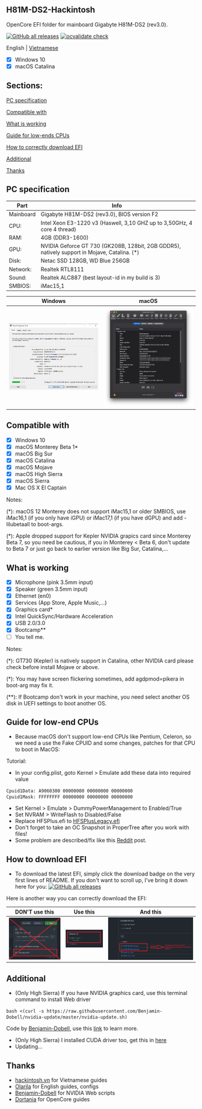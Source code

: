 ## H81M-DS2-Hackintosh

OpenCore EFI folder for mainboard Gigabyte H81M-DS2 (rev3.0).


[![GitHub all releases](https://img.shields.io/github/downloads/dtcu0ng/H81M-DS2-Hackintosh/total)](https://github.com/dtcu0ng/H81M-DS2-Hackintosh/releases) [![ocvalidate check](https://github.com/dtcu0ng/H81M-DS2-Hackintosh/workflows/CI/badge.svg)](https://github.com/dtcu0ng/H81M-DS2-Hackintosh/actions)

English | [Vietnamese](README_vi.md)

- [x] Windows 10
- [x] macOS Catalina

## Sections:
[PC specification](#pc-specification)

[Compatible with](#compatible-with)

[What is working](#what-is-working)

[Guide for low-ends CPUs](#guide-for-low-end-cpus)

[How to correctly download EFI](#how-to-download-efi)

[Additional](#additional)

[Thanks](#thanks)

## PC specification

| Part  | Info |
| ------------- | ------------- |
| Mainboard | Gigabyte H81M-DS2 (rev3.0), BIOS version F2  |
| CPU:  | Intel Xeon E3-1220 v3 (Haswell, 3,10 GHZ up to 3,50GHz, 4 core 4 thread)  |
| RAM:  | 4GB (DDR3-1600)  |
| GPU:  | NVIDIA Geforce GT 730 (GK208B, 128bit, 2GB GDDR5), natively support in Mojave, Catalina. (*) |
| Disk:  | Netac SSD 128GB, WD Blue 256GB  |
| Network: | Realtek RTL8111 |
| Sound:  | Realtek ALC887 (best layout-id in my build is 3)  |
| SMBIOS:  | iMac15,1  |


| Windows  | macOS |
| ------------- | ------------- |
| ![dxdiag windows spec](images/systeminfo_win.png "System specfication") | ![hackintool spec](images/systeminfo_mac.png "System specfication")  |

## Compatible with

- [x] Windows 10
- [x] macOS Monterey Beta 1*
- [x] macOS Big Sur
- [x] macOS Catalina
- [x] macOS Mojave
- [x] macOS High Sierra
- [x] macOS Sierra
- [x] Mac OS X El Captain

Notes:

(*): macOS 12 Monterey does not support iMac15,1 or older SMBIOS, use iMac16,1 (if you only have iGPU) or iMac17,1 (if you have dGPU) and add -lilubetaall to boot-args.

(*): Apple dropped support for Kepler NVIDIA grapics card since Monterey Beta 7, so you need be cautious, if you in Monterey < Beta 6, don't update to Beta 7 or just go back to earlier version like Big Sur, Catalina,...

## What is working

- [x] Microphone (pink 3.5mm input)
- [x] Speaker (green 3.5mm input)
- [x] Ethernet (en0)
- [x] Services (App Store, Apple Music,...)
- [x] Graphics card*
- [x] Intel QuickSync/Hardware Acceleration
- [x] USB 2.0/3.0
- [x] Bootcamp**
- [ ] You tell me.

Notes: 

(*): GT730 (Kepler) is natively support in Catalina, other NVIDIA card please check before install Mojave or above.

(*): You may have screen flickering sometimes, add agdpmod=pikera in boot-arg may fix it. 

(**): If Bootcamp don't work in your machine, you need select another OS disk in UEFI settings to boot another OS.

## Guide for low-end CPUs
+ Because macOS don't support low-end CPUs like Pentium, Celeron, so we need a use the Fake CPUID and some changes, patches for that CPU to boot in MacOS:

Tutorial:
+ In your config.plist, goto Kernel > Emulate add these data into required value
```
Cpuid1Data: A9060300 00000000 00000000 00000000
Cpuid1Mask: FFFFFFFF 00000000 00000000 00000000
```
+ Set Kernel > Emulate > DummyPowerManagement to Enabled/True
+ Set NVRAM > WriteFlash to Disabled/False
+ Replace HFSPlus.efi to [HFSPlusLegacy.efi](https://github.com/acidanthera/OcBinaryData/blob/master/Drivers/HfsPlusLegacy.efi)
+ Don't forget to take an OC Snapshot in ProperTree after you work with files!
+ Some problem are described/fix like this [Reddit](https://www.reddit.com/r/hackintosh/comments/gn41rk/stuck_in_oc_watchdog_status_is_0/) post.

## How to download EFI
+ To download the latest EFI, simply click the download badge on the very first lines of README. If you don't want to scroll up, I've bring it down here for you: [![GitHub all releases](https://img.shields.io/github/downloads/dtcu0ng/H81M-DS2-Hackintosh/total)](https://github.com/dtcu0ng/H81M-DS2-Hackintosh/releases)

Here is another way you can correctly download the EFI:

| DON'T use this  | Use this | And this |
| ------------- | ------------- | ------------- |
| ![don't use this](images/dont_use_this_to_download.png "Don't use this") | ![use this](images/use_this.png "Use this") | ![and this](images/and_this.png "and this") |

## Additional
+ (Only High Sierra) If you have NVIDIA graphics card, use this terminal command to install Web driver

```
bash <(curl -s https://raw.githubusercontent.com/Benjamin-Dobell/nvidia-update/master/nvidia-update.sh)
```
Code by [Benjamin-Dobell](https://github.com/Benjamin-Dobell/), use this [link](https://github.com/Benjamin-Dobell/nvidia-update/) to learn more.
+ (Only High Sierra) I installed CUDA driver too, get this in [here](https://www.nvidia.com/en-us/drivers/cuda/mac-driver-archive/)
+ Updating...
## Thanks
+ [hackintosh.vn](https://hackintosh.vn) for Vietnamese guides
+ [Olarila](https://olarila.com) for English guides, configs
+ [Benjamin-Dobell](https://github.com/Benjamin-Dobell/) for NVIDIA Web scripts
+ [Dortania](https://dortania.github.io/OpenCore-Install-Guide/) for OpenCore guides
